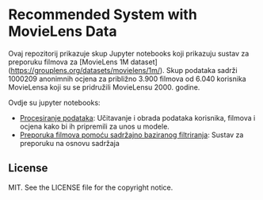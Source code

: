 # Recommended System with MovieLens Data

Ovaj repozitorij prikazuje skup Jupyter notebooks koji prikazuju sustav za preporuku filmova za [MovieLens 1M dataset] (https://grouplens.org/datasets/movielens/1m/). Skup podataka sadrži 1000209 anonimnih ocjena za približno 3.900 filmova od 6.040 korisnika MovieLensa koji su se pridružili MovieLensu 2000. godine.

Ovdje su jupyter notebooks:
* [Procesiranje podataka](https://github.com/lukamaric996/Recommended-System-MovieLens-Data/blob/master/Procesiranje_podataka.ipynb): Učitavanje i obrada podataka korisnika, filmova i ocjena kako bi ih pripremili za unos u modele.
* [Preporuka filmova pomoću sadržajno baziranog filtriranja](https://github.com/lukamaric996/Recommended-System-MovieLens-Data/blob/master/Sustav_za_preporuku_sadrzajno_baziran.ipynb): Sustav za preporuku na osnovu sadržaja


## License

MIT. See the LICENSE file for the copyright notice.
